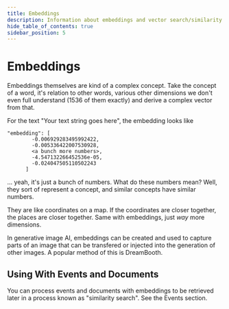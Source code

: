 ```yaml
---
title: Embeddings
description: Information about embeddings and vector search/similarity search.
hide_table_of_contents: true
sidebar_position: 5
---
```


# Embeddings

Embeddings themselves are kind of a complex concept. Take the concept of a word, it's relation to other words, various other dimensions we don't even full understand (1536 of them exactly) and derive a complex vector from that.

For the text "Your text string goes here", the embedding looks like 
```
"embedding": [
        -0.006929283495992422,
        -0.005336422007530928,
        <a bunch more numbers>,
        -4.547132266452536e-05,
        -0.024047505110502243
      ]
```

... yeah, it's just a bunch of numbers. What do these numbers mean? Well, they sort of represent a concept, and similar concepts have similar numbers.

They are like coordinates on a map. If the coordinates are closer together, the places are closer together. Same with embeddings, just *way* more dimensions.

In generative image AI, embeddings can be created and used to capture parts of an image that can be transfered or injected into the generation of other images. A popular method of this is DreamBooth.

## Using With Events and Documents

You can process events and documents with embeddings to be retrieved later in a process known as "similarity search". See the Events section.